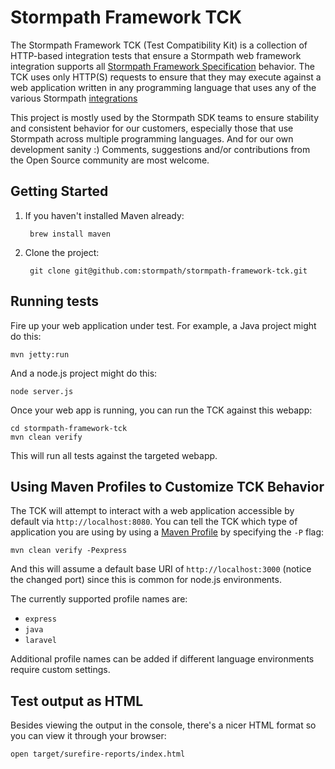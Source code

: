 # Stormpath Framework TCK

The Stormpath Framework TCK (Test Compatibility Kit) is a collection of HTTP-based integration tests that ensure a
Stormpath web framework integration supports all
[Stormpath Framework Specification](https://github.com/stormpath/stormpath-framework-spec) behavior.  The TCK uses
only HTTP(S) requests to ensure that they may execute against a web application written in any
programming language that uses any of the various Stormpath [integrations](https://docs.stormpath.com/home/)

This project is mostly used by the Stormpath SDK teams to ensure stability and consistent behavior for
our customers, especially those that use Stormpath across multiple programming languages. And for our own
development sanity :)  Comments, suggestions and/or contributions from the Open Source community are most welcome.

## Getting Started

1. If you haven't installed Maven already:

        brew install maven

2. Clone the project:

        git clone git@github.com:stormpath/stormpath-framework-tck.git

## Running tests

Fire up your web application under test.  For example, a Java project might do this:

    mvn jetty:run

And a node.js project might do this:

    node server.js

Once your web app is running, you can run the TCK against this webapp:

    cd stormpath-framework-tck
    mvn clean verify

This will run all tests against the targeted webapp.

## Using Maven Profiles to Customize TCK Behavior

The TCK will attempt to interact with a web application accessible by default via `http://localhost:8080`.  You can
tell the TCK which type of application you are using by using a
[Maven Profile](http://maven.apache.org/guides/introduction/introduction-to-profiles.html) by specifying the `-P` flag:

    mvn clean verify -Pexpress

And this will assume a default base URI of `http://localhost:3000` (notice the changed port) since this is common for
node.js environments.

The currently supported profile names are:

* `express`
* `java`
* `laravel`

Additional profile names can be added if different language environments require custom settings.

## Test output as HTML

Besides viewing the output in the console, there's a nicer HTML format so you can view it through your browser:

```shell
open target/surefire-reports/index.html
```
